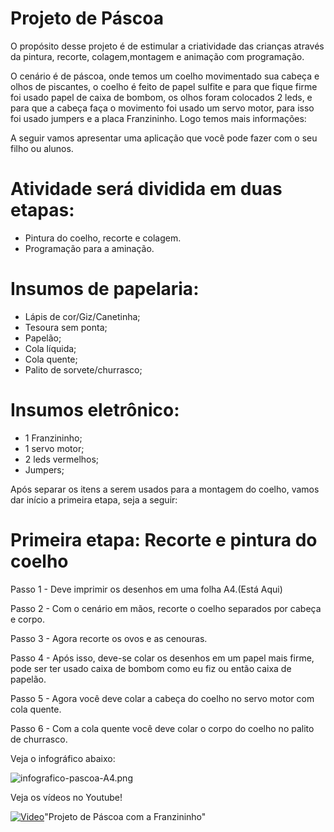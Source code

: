# Projeto de Páscoa 

O propósito desse projeto é de estimular a criatividade das crianças através da pintura, recorte, colagem,montagem e
animação com programação.

O  cenário é de páscoa, onde temos um coelho movimentado sua cabeça e olhos de piscantes, o coelho é feito de papel sulfite e para que fique firme foi usado papel de caixa de bombom, os olhos foram colocados 2 leds, e para que a cabeça faça o movimento foi usado um servo motor, para isso foi usado jumpers e a placa Franzininho. Logo temos mais informações:

A seguir vamos apresentar uma aplicação que você pode fazer com o seu filho ou alunos.

# Atividade será dividida em duas etapas:

- Pintura do coelho,  recorte e colagem.
- Programação para a aminação.


# Insumos de papelaria:
- Lápis de cor/Giz/Canetinha;
- Tesoura sem ponta;
- Papelão;
- Cola líquida;
- Cola quente;
- Palito de sorvete/churrasco;

# Insumos eletrônico:
- 1 Franzininho;
- 1 servo motor;
- 2 leds vermelhos;
- Jumpers;

Após separar os itens a serem usados para a montagem do coelho, vamos dar início a primeira etapa, seja a seguir:

# Primeira etapa: Recorte e pintura do coelho


Passo 1 -  Deve imprimir os desenhos em uma folha A4.(Está Aqui)

Passo 2 - Com o cenário em mãos, recorte o coelho separados por cabeça e corpo.

Passo 3 -  Agora recorte os ovos e as cenouras.

Passo 4 - Após isso, deve-se colar os desenhos em um papel mais firme, pode ser ter usado caixa de bombom como eu fiz ou então caixa de papelão.

Passo 5 - Agora você deve colar a cabeça do coelho no servo motor com cola quente.

Passo 6 - Com a cola quente você deve colar o corpo do coelho no palito de churrasco.





Veja o infográfico abaixo:

![infografico-pascoa-A4.png](./infografico-pascoa-A4.png)

Veja os vídeos no Youtube!

[![Video](https://github.com/Franzininho/franzininho-docs/blob/master/05-Exemplos%20de%20projetos/Projeto%20de%20P%C3%A1scoa%20com%20a%20Franzininho/DSC_0037.JPG)](https://www.youtube.com/watch?v=Gz75P0gOktY&t=10s)"Projeto de Páscoa com a Franzininho"

